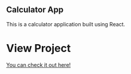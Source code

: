 ## Calculator App

This is a calculator application built using React.

# View Project
<a href="http://ryanisler.com/projects/calculator/">You can check it out here!</a>
